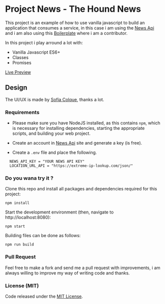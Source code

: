 # Project News - The Hound News

This project is an example of how to use vanilla javascript to build an application that consumes a service, in this case i am using the [News Api](https://newsapi.org/) and i am also using this [Boilerplate](https://github.com/shaminmeerankutty/webpack-sass-bootstrap-boilerplate) where i am a contributor.

In this project i play arround a lot with:

- Vanilla Javascript ES6+
- Classes
- Promises

[Live Preview](https://francomeriles.github.io/)

## Design

The UI/UX is made by [Sofía Colque](https://www.linkedin.com/in/sofiacolquesaavedra/), thanks a lot.

### Requirements

- Please make sure you have NodeJS installed, as this contains `npm`, which is necessary
  for installing dependencies, starting the appropriate scripts, and building your web project.

- Create an account in [News Api](https://newsapi.org/) site and generate a key (is free).

- Create a `.env` file and place the following.

```
  NEWS_API_KEY = "YOUR NEWS API KEY"
  LOCATION_URL_API = "https://extreme-ip-lookup.com/json/"
```

### Do you wana try it ?

Clone this repo and install all packages and dependencies required for this project:

    npm install

Start the development environment (then, navigate to http://localhost:8080):

    npm start

Building files can be done as follows:

    npm run build

### Pull Request

Feel free to make a fork and send me a pull request with improvements, i am always willing to improve my way of writing code and thanks.

### License (MIT)

Code released under the [MIT License](LICENSE.md).
